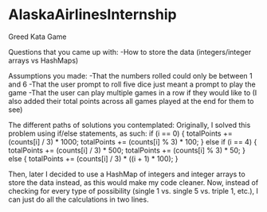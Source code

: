 # AlaskaAirlinesInternship
Greed Kata Game

Questions that you came up with:
-How to store the data (integers/integer arrays vs HashMaps)

Assumptions you made:
-That the numbers rolled could only be between 1 and 6
-That the user prompt to roll five dice just meant a prompt to play the game
-That the user can play multiple games in a row if they would like to (I also added their total points across all games played at the end for them to see)

The different paths of solutions you contemplated:
Originally, I solved this problem using if/else statements, as such:
  if (i == 0) {
    totalPoints += (counts[i] / 3) * 1000;
    totalPoints += (counts[i] % 3) * 100;
  } else if (i == 4) {
    totalPoints += (counts[i] / 3) * 500;
    totalPoints += (counts[i] % 3) * 50;
  } else {
    totalPoints += (counts[i] / 3) * ((i + 1) * 100);
  }
  
Then, later I decided to use a HashMap of integers and integer arrays to store the data instead, as this would make my code cleaner. Now, instead of checking for every type of possibility (single 1 vs. single 5 vs. triple 1, etc.), I can just do all the calculations in two lines.

